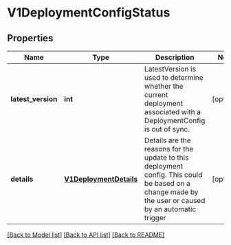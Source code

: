 # V1DeploymentConfigStatus

## Properties
Name | Type | Description | Notes
------------ | ------------- | ------------- | -------------
**latest_version** | **int** | LatestVersion is used to determine whether the current deployment associated with a DeploymentConfig is out of sync. | [optional] 
**details** | [**V1DeploymentDetails**](V1DeploymentDetails.md) | Details are the reasons for the update to this deployment config. This could be based on a change made by the user or caused by an automatic trigger | [optional] 

[[Back to Model list]](../README.md#documentation-for-models) [[Back to API list]](../README.md#documentation-for-api-endpoints) [[Back to README]](../README.md)


